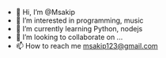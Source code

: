 - 👋 Hi, I’m @Msakip
- 👀 I’m interested in programming, music
- 🌱 I’m currently learning Python, nodejs
- 💞️ I’m looking to collaborate on ...
- 📫 How to reach me msakip123@gmail.com

<!---
Msakip/Msakip is a ✨ special ✨ repository because its `README.md` (this file) appears on your GitHub profile.
You can click the Preview link to take a look at your changes.
--->
